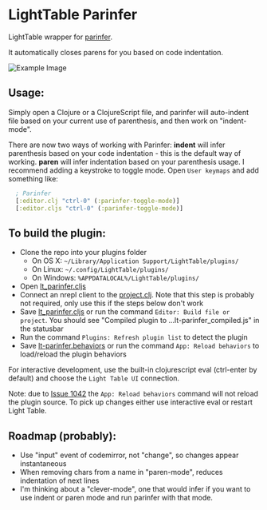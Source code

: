 # LightTable Parinfer

LightTable wrapper for [parinfer](https://shaunlebron.github.io/parinfer/).

It automatically closes parens for you based on code indentation.

![Example Image](https://raw.githubusercontent.com/mauricioszabo/lt_parinfer/master/doc/example.gif)

## Usage:

Simply open a Clojure or a ClojureScript file, and parinfer will auto-indent file based on your current use of parenthesis, and then work on "indent-mode".

There are now two ways of working with Parinfer: **indent** will infer parenthesis based on your code indentation - this is the default way of working. **paren** will infer indentation based on your parenthesis usage. I recommend adding a keystroke to toggle mode. Open `User keymaps` and add something like:

```clojure
  ; Parinfer
  [:editor.clj "ctrl-0" (:parinfer-toggle-mode)]
  [:editor.cljs "ctrl-0" (:parinfer-toggle-mode)]
```

## To build the plugin:

* Clone the repo into your plugins folder
  * On OS X: `~/Library/Application Support/LightTable/plugins/`
  * On Linux: `~/.config/LightTable/plugins/`
  * On Windows: `%APPDATALOCAL%/LightTable/plugins/`
* Open [lt_parinfer.cljs](https://github.com/mauricioszabo/lt_parinfer/blob/master/src/lt/plugins/lt_parinfer.cljs)
* Connect an nrepl client to the [project.clj](https://github.com/mauricioszabo/lt_parinfer/blob/master/project.clj). Note that this step is probably not required, only use this if the steps below don't work
* Save [lt_parinfer.cljs](https://github.com/mauricioszabo/lt_parinfer/blob/master/src/lt/plugins/lt_parinfer.cljs) or run the command `Editor: Build file or project`. You should see "Compiled plugin to ...lt-parinfer_compiled.js" in the statusbar
* Run the command `Plugins: Refresh plugin list` to detect the plugin
* Save [lt-parinfer.behaviors](https://github.com/LightTable/Declassifier/blob/master/declassifier.behaviors) or run the command `App: Reload behaviors` to load/reload the plugin behaviors

For interactive development, use the built-in clojurescript eval (ctrl-enter by default) and choose the `Light Table UI` connection.

Note: due to [Issue 1042](https://github.com/LightTable/LightTable/issues/1042) the `App: Reload behaviors` command will not reload the plugin source. To pick up changes either use interactive eval or restart Light Table.

## Roadmap (probably):

* Use "input" event of codemirror, not "change", so changes appear instantaneous
* When removing chars from a name in "paren-mode", reduces indentation of next lines
* I'm thinking about a "clever-mode", one that would infer if you want to use indent or paren mode and run parinfer with that mode.
